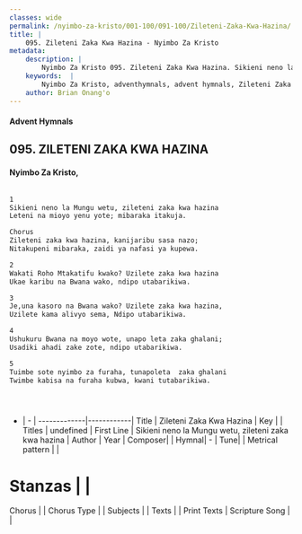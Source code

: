 ```yaml
---
classes: wide
permalink: /nyimbo-za-kristo/001-100/091-100/Zileteni-Zaka-Kwa-Hazina/
title: |
    095. Zileteni Zaka Kwa Hazina - Nyimbo Za Kristo
metadata:
    description: |
        Nyimbo Za Kristo 095. Zileteni Zaka Kwa Hazina. Sikieni neno la Mungu wetu, zileteni zaka kwa hazina Leteni na mioyo yenu yote; mibaraka itakuja.  Chorus Zileteni zaka kwa hazina, kanijaribu sasa nazo; Nitakupeni mibaraka, zaidi ya nafasi ya kupewa.  
    keywords:  |
        Nyimbo Za Kristo, adventhymnals, advent hymnals, Zileteni Zaka Kwa Hazina, Sikieni neno la Mungu wetu, zileteni zaka kwa hazina. 
    author: Brian Onang'o
---
```


#### Advent Hymnals
## 095. ZILETENI ZAKA KWA HAZINA
####  Nyimbo Za Kristo,

```txt

1
Sikieni neno la Mungu wetu, zileteni zaka kwa hazina
Leteni na mioyo yenu yote; mibaraka itakuja.

Chorus
Zileteni zaka kwa hazina, kanijaribu sasa nazo;
Nitakupeni mibaraka, zaidi ya nafasi ya kupewa.

2
Wakati Roho Mtakatifu kwako? Uzilete zaka kwa hazina
Ukae karibu na Bwana wako, ndipo utabarikiwa.

3
Je,una kasoro na Bwana wako? Uzilete zaka kwa hazina,
Uzilete kama alivyo sema, Ndipo utabarikiwa.

4
Ushukuru Bwana na moyo wote, unapo leta zaka ghalani;
Usadiki ahadi zake zote, ndipo utabarikiwa.

5
Tuimbe sote nyimbo za furaha, tunapoleta  zaka ghalani
Twimbe kabisa na furaha kubwa, kwani tutabarikiwa.





```

- |   -  |
-------------|------------|
Title | Zileteni Zaka Kwa Hazina |
Key |  |
Titles | undefined |
First Line | Sikieni neno la Mungu wetu, zileteni zaka kwa hazina |
Author | 
Year | 
Composer| |
Hymnal|  - |
Tune|  |
Metrical pattern | |
# Stanzas |  |
Chorus |  |
Chorus Type |  |
Subjects | |
Texts |  |
Print Texts | 
Scripture Song |  |
    
